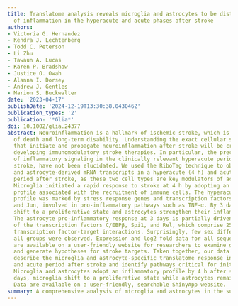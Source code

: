 ```yaml
---
title: Translatome analysis reveals microglia and astrocytes to be distinct regulators
  of inflammation in the hyperacute and acute phases after stroke
authors:
- Victoria G. Hernandez
- Kendra J. Lechtenberg
- Todd C. Peterson
- Li Zhu
- Tawaun A. Lucas
- Karen P. Bradshaw
- Justice O. Owah
- Alanna I. Dorsey
- Andrew J. Gentles
- Marion S. Buckwalter
date: '2023-04-17'
publishDate: '2024-12-19T13:30:38.043046Z'
publication_types: '2'
publication: '*Glia*'
doi: 10.1002/glia.24377
abstract: Neuroinflammation is a hallmark of ischemic stroke, which is a leading cause
  of death and long‐term disability. Understanding the exact cellular signaling pathways
  that initiate and propagate neuroinflammation after stroke will be critical for
  developing immunomodulatory stroke therapies. In particular, the precise mechanisms
  of inflammatory signaling in the clinically relevant hyperacute period, hours after
  stroke, have not been elucidated. We used the RiboTag technique to obtain microglia
  and astrocyte‐derived mRNA transcripts in a hyperacute (4 h) and acute (3 days)
  period after stroke, as these two cell types are key modulators of acute neuroinflammation.
  Microglia initiated a rapid response to stroke at 4 h by adopting an inflammatory
  profile associated with the recruitment of immune cells. The hyperacute astrocyte
  profile was marked by stress response genes and transcription factors, such as Fos
  and Jun, involved in pro‐inflammatory pathways such as TNF‐α. By 3 days, microglia
  shift to a proliferative state and astrocytes strengthen their inflammatory response.
  The astrocyte pro‐inflammatory response at 3 days is partially driven by the upregulation
  of the transcription factors C/EBPβ, Spi1, and Rel, which comprise 25% of upregulated
  transcription factor‐target interactions. Surprisingly, few sex differences across
  all groups were observed. Expression and log2 fold data for all sequenced genes
  are available on a user‐friendly website for researchers to examine gene changes
  and generate hypotheses for stroke targets. Taken together, our data comprehensively
  describe the microglia and astrocyte‐specific translatome response in the hyperacute
  and acute period after stroke and identify pathways critical for initiating neuroinflammation.
  Microglia and astrocytes adopt an inflammatory profile by 4 h after stroke. By 3
  days, microglia shift to a proliferative state while astrocytes remain pro‐inflammatory.
  Data are available on a user‐friendly, searchable ShinyApp website.
summary: A comprehensive analysis of microglia and astrocytes in the sub-acute period after stroke using Ribo-seq.
---
```

